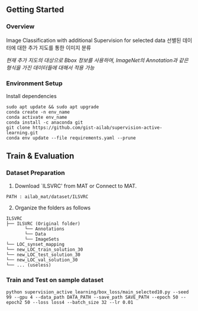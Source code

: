 ## Getting Started

### Overview

Image Classification with additional Supervision for selected data
선별된 데이터에 대한 추가 지도를 통한 이미지 분류

*현재 추가 지도의 대상으로 Bbox 정보를 사용하여, ImageNet의 Annotation과 같은 형식을 가진 데이터들에 대해서 적용 가능*

### Environment Setup

Install dependencies
```
sudo apt update && sudo apt upgrade
conda create -n env_name
conda activate env_name
conda install -c anaconda git
git clone https://github.com/gist-ailab/supervision-active-learning.git
conda env update --file requirements.yaml --prune
```

## Train & Evaluation

### Dataset Preparation
1. Download `ILSVRC' from MAT or Connect to MAT.
```
PATH : ailab_mat/dataset/ILSVRC
```
2. Organize the folders as follows
```
ILSVRC
├── ILSVRC (Original folder)
       └── Annotations
       └── Data
       └── ImageSets
└── LOC_synset_mapping 
└── new_LOC_train_solution_30 
└── new_LOC_test_solution_30 
└── new_LOC_val_solution_30 
└── ... (useless)
```
### Train and Test on sample dataset
```
python supervision_active_learning/box_loss/main_selected10.py --seed 99 --gpu 4 --data_path DATA_PATH --save_path SAVE_PATH --epoch 50 --epoch2 50 --loss loss4 --batch_size 32 --lr 0.01
```
